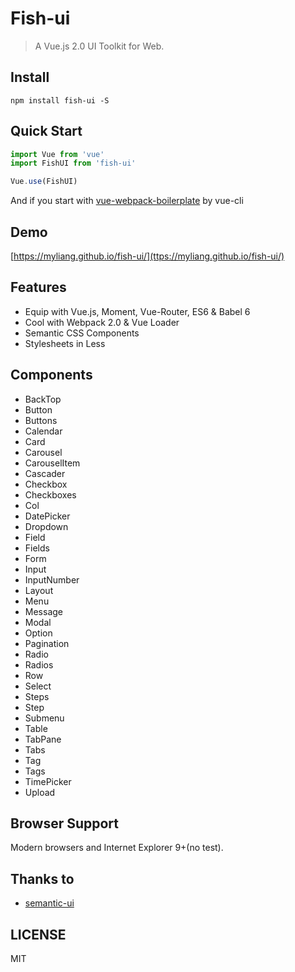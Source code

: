 # Fish-ui

> A Vue.js 2.0 UI Toolkit for Web.

## Install
```shell
npm install fish-ui -S
```

## Quick Start
``` javascript
import Vue from 'vue'
import FishUI from 'fish-ui'

Vue.use(FishUI)

```
And if you start with [vue-webpack-boilerplate](https://github.com/vuejs-templates/webpack) by vue-cli

## Demo
[https://myliang.github.io/fish-ui/](ttps://myliang.github.io/fish-ui/)

## Features
- Equip with Vue.js, Moment, Vue-Router, ES6 & Babel 6
- Cool with Webpack 2.0 & Vue Loader
- Semantic CSS Components
- Stylesheets in Less

## Components
  - BackTop
  - Button
  - Buttons
  - Calendar
  - Card
  - Carousel
  - CarouselItem
  - Cascader
  - Checkbox
  - Checkboxes
  - Col
  - DatePicker
  - Dropdown
  - Field
  - Fields
  - Form
  - Input
  - InputNumber
  - Layout
  - Menu
  - Message
  - Modal
  - Option
  - Pagination
  - Radio
  - Radios
  - Row
  - Select
  - Steps
  - Step
  - Submenu
  - Table
  - TabPane
  - Tabs
  - Tag
  - Tags
  - TimePicker
  - Upload


## Browser Support
Modern browsers and Internet Explorer 9+(no test).

## Thanks to
- [semantic-ui](http://semantic-ui.cn/)

## LICENSE
MIT